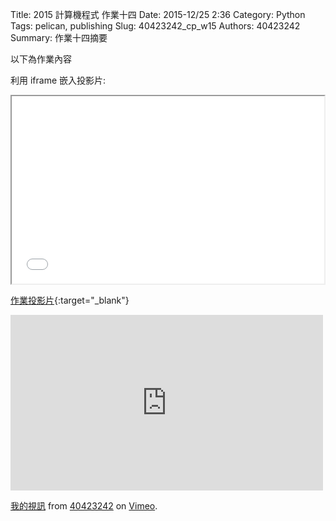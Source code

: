 Title: 2015 計算機程式  作業十四
Date: 2015-12/25 2:36
Category: Python
Tags: pelican, publishing
Slug: 40423242_cp_w15
Authors: 40423242
Summary: 作業十四摘要

以下為作業內容

利用 iframe 嵌入投影片:

<iframe src="40423242_cp_w15_p.html" width="500" height="300"></iframe>

[作業投影片](40423242_cp_w15_p.html){:target="_blank"}

<!-- 導入 brython.js -->

<script type="text/javascript" src="./../../js/Brython3.2.3-20151122-082712/brython.js"></script>

<!-- 啟動 brython() -->

<script>
window.onload=function(){
brython(1);
}
</script>

<!-- 以下利用 Brython 程式執行繪圖 -->

<canvas id="plotarea" width="400" height="410"></canvas>

<script type="text/python3">
# 導入 doc
from browser import document as doc
from browser import console
import math

# 準備繪圖畫布
canvas = doc["plotarea"]
ctx = canvas.getContext("2d")
    

ctx.beginPath()
grd=ctx.createLinearGradient(0,0,0,400)
grd.addColorStop(1,"#FF0000")
grd.addColorStop(0,"#FFFF00")
ctx.lineWidth = 20
ctx.strokeStyle = grd
ctx.moveTo(0,0)
ctx.lineTo(0,400)
ctx.stroke()

ctx.beginPath()
grd=ctx.createLinearGradient(400,0,0,0)
grd.addColorStop(1,"#FFFF00")
grd.addColorStop(0,"#00FF00")
ctx.strokeStyle = grd
ctx.moveTo(0,0)
ctx.lineTo(400,0)
ctx.stroke()

ctx.beginPath()
grd=ctx.createLinearGradient(0,400,0,0)
grd.addColorStop(1,"#FFFF00")
grd.addColorStop(0,"#00FF00")
ctx.strokeStyle = grd
ctx.moveTo(400,0)
ctx.lineTo(400,400)
ctx.stroke()

ctx.beginPath()
grd=ctx.createLinearGradient(0,0,400,0)
grd.addColorStop(0,"#00FF00")
grd.addColorStop(1,"#00FF00")
ctx.strokeStyle = grd
ctx.moveTo(0,410)
ctx.lineTo(400,410)
ctx.stroke()


ctx.beginPath()
ctx.moveTo(140, 60)
ctx.quadraticCurveTo(170, 45, 200, 15)
ctx.moveTo(200, 12)
ctx.quadraticCurveTo(230, 43, 260, 61)
ctx.moveTo(260, 60)
ctx.lineTo(140, 60)

ctx.moveTo(100, 120)
ctx.quadraticCurveTo(150, 95, 180, 60)
ctx.moveTo(220, 60)
ctx.quadraticCurveTo(250, 95, 300, 120)
ctx.moveTo(100, 120)
ctx.lineTo(300, 120)

ctx.moveTo(60, 190)
ctx.quadraticCurveTo(120, 165, 160, 120)
ctx.moveTo(240, 120)
ctx.quadraticCurveTo(280, 165, 340, 190)
ctx.moveTo(60, 190)
ctx.lineTo(340, 190)

ctx.moveTo(20, 270)
ctx.quadraticCurveTo(80, 250, 140, 190)
ctx.moveTo(260, 190)
ctx.quadraticCurveTo(320, 250, 380, 270)
ctx.moveTo(20, 270)
ctx.lineTo(380, 270)

ctx.lineWidth = 5
ctx.strokeStyle = "#008800"
ctx.stroke()


ctx.fillStyle = "#663300"
ctx.fillRect(180,271.5,40,129)


ctx.beginPath()
ctx.fillStyle = "#9900FF"
ctx.fillRect(260,340,60,60)
ctx.stroke()

ctx.moveTo(260,370)
ctx.lineTo(320,370)

ctx.moveTo(290,340)
ctx.lineTo(290,400)

ctx.moveTo(290,340)
ctx.lineTo(260,320)

ctx.moveTo(290,340)
ctx.lineTo(280,300)

ctx.moveTo(258,321)
ctx.lineTo(282,300)

ctx.moveTo(290,340)
ctx.lineTo(300,300)

ctx.moveTo(290,340)
ctx.lineTo(320,320)

ctx.moveTo(298,300)
ctx.lineTo(322,320)

ctx.lineWidth = 5
ctx.strokeStyle = "#FFCC00"
ctx.stroke()


ctx.beginPath()
ctx.fillStyle = "#000099"
ctx.fillRect(60,340,100,60)

ctx.moveTo(60,370)
ctx.lineTo(160,370)

ctx.moveTo(110,340)
ctx.lineTo(110,400)

ctx.moveTo(111.5,341.5)
ctx.lineTo(100,310)

ctx.moveTo(111.5,341.5)
ctx.lineTo(80,330)

ctx.moveTo(101.5,310)
ctx.lineTo(78.5,330)

ctx.moveTo(111.5,341.5)
ctx.lineTo(140,330)

ctx.moveTo(111.5,341.5)
ctx.lineTo(120,310)

ctx.moveTo(141.5,330)
ctx.lineTo(118.5,310)

ctx.lineWidth = 5
ctx.strokeStyle = "#CC0000"
ctx.stroke()


ctx.fillStyle = "#66CCFF"
ctx.font = "23px Dutch801 XBd BT"
ctx.fillText("Merry ",13,28)
ctx.font = "23px Dutch801 XBd BT"
ctx.fillText("X'mas",13,48)
ctx.font = "23px Dutch801 XBd BT"
ctx.fillText("&",13,68)
ctx.font = "23px Dutch801 XBd BT"
ctx.fillText("Happy New ",13,88)
ctx.font = "23px Dutch801 XBd BT"
ctx.fillText("Year ",13,108)
ctx.stroke()


ctx.beginPath()

ctx.moveTo(210, 24)
ctx.quadraticCurveTo(200, 50, 160, 60)

ctx.moveTo(160,78)
ctx.quadraticCurveTo(200, 110, 270, 120)

ctx.moveTo(285, 160)
ctx.quadraticCurveTo(250, 180, 200, 190)

ctx.moveTo(280, 210)
ctx.quadraticCurveTo(220, 240, 70, 270)

ctx.lineWidth = 4
ctx.strokeStyle = "#CC0000"
ctx.stroke()


ctx.beginPath()

ctx.moveTo(225, 35)
ctx.quadraticCurveTo(220, 55, 200, 58)

ctx.moveTo(230, 70)
ctx.quadraticCurveTo(200, 105, 130, 120)

ctx.moveTo(130, 150)
ctx.quadraticCurveTo(180, 180, 300, 190)

ctx.moveTo(320, 240)
ctx.quadraticCurveTo(300, 260, 210, 270)

ctx.lineWidth = 3
ctx.strokeStyle = "#FFFF33"
ctx.stroke()


ctx.beginPath()

ctx.moveTo(172,38)
ctx.quadraticCurveTo(200, 50, 240, 60)


ctx.moveTo(245, 85)
ctx.quadraticCurveTo(240, 100, 190, 120)

ctx.moveTo(260, 140)
ctx.quadraticCurveTo(180, 180, 100, 190)

ctx.moveTo(92, 230)
ctx.quadraticCurveTo(250, 260, 330, 270)

ctx.lineWidth = 2
ctx.strokeStyle = "#0099FF"
ctx.stroke()


ctx.beginPath()
ctx.fillStyle = "#FF359A"
ctx.font = "10px ScriptS"
ctx.fillText("40423242 ",325,398)
ctx.stroke()

</script> 




<script>
window.onload=function(){
brython(1);
}
</script>

<iframe src="https://player.vimeo.com/video/151214820" width="500" height="281" frameborder="0" webkitallowfullscreen mozallowfullscreen allowfullscreen></iframe> <p><a href="https://vimeo.com/151214820">我的視訊</a> from <a href="https://vimeo.com/user45597735">40423242</a> on <a href="https://vimeo.com">Vimeo</a>.</p>